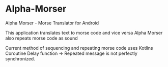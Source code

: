 # Alpha-Morser
Alpha Morser - Morse Translator for Android

This application translates text to morse code and vice versa
Alpha Morser also repeats morse code as sound 

Current method of sequencing and repeating morse code uses Kotlins Coroutine Delay function -> Repeated message is not perfectly synchronized.
